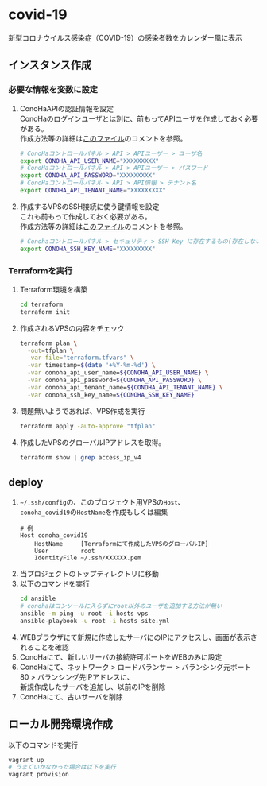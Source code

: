 # covid-19
新型コロナウイルス感染症（COVID-19）の感染者数をカレンダー風に表示

## インスタンス作成
### 必要な情報を変数に設定
1. ConoHaAPIの認証情報を設定  
   ConoHaのログインユーザとは別に、前もってAPIユーザを作成しておく必要がある。  
   作成方法等の詳細は[このファイル](./terraform/variable.tf)のコメントを参照。
   ```bash
   # ConoHaコントロールパネル > API > APIユーザー > ユーザ名
   export CONOHA_API_USER_NAME="XXXXXXXXX"
   # ConoHaコントロールパネル > API > APIユーザー > パスワード
   export CONOHA_API_PASSWORD="XXXXXXXXX"
   # ConoHaコントロールパネル > API > API情報 > テナント名
   export CONOHA_API_TENANT_NAME="XXXXXXXXX"
   ```
1. 作成するVPSのSSH接続に使う鍵情報を設定  
   これも前もって作成しておく必要がある。  
   作成方法等の詳細は[このファイル](./terraform/variable.tf)のコメントを参照。
   ```bash
   # Conohaコントロールパネル > セキュリティ > SSH Key に存在するもの(存在しない場合は作成)
   export CONOHA_SSH_KEY_NAME="XXXXXXXXX"
   ```

### Terraformを実行
1. Terraform環境を構築
   ```bash
   cd terraform
   terraform init
   ```
1. 作成されるVPSの内容をチェック
   ```bash
   terraform plan \
     -out=tfplan \
     -var-file="terraform.tfvars" \
     -var timestamp=$(date '+%Y-%m-%d') \
     -var conoha_api_user_name=${CONOHA_API_USER_NAME} \
     -var conoha_api_password=${CONOHA_API_PASSWORD} \
     -var conoha_api_tenant_name=${CONOHA_API_TENANT_NAME} \
     -var conoha_ssh_key_name=${CONOHA_SSH_KEY_NAME}
   ```
1. 問題無いようであれば、VPS作成を実行
   ```bash
   terraform apply -auto-approve "tfplan"
   ```
1. 作成したVPSのグローバルIPアドレスを取得。  
   ```bash
   terraform show | grep access_ip_v4
   ```

## deploy
1. `~/.ssh/config`の、このプロジェクト用VPSの`Host`、  
   `conoha_covid19`の`HostName`を作成もしくは編集
   ```
   # 例
   Host conoha_covid19
       HostName		[Terraformにて作成したVPSのグローバルIP]
       User			root
       IdentityFile	~/.ssh/XXXXXX.pem
   ```
1. 当プロジェクトのトップディレクトリに移動
1. 以下のコマンドを実行
   ```bash
   cd ansible
   # conohaはコンソールに入らずにroot以外のユーザを追加する方法が無い
   ansible -m ping -u root -i hosts vps
   ansible-playbook -u root -i hosts site.yml
   ```
1. WEBブラウザにて新規に作成したサーバにのIPにアクセスし、画面が表示されることを確認
1. ConoHaにて、新しいサーバの接続許可ポートをWEBのみに設定
1. ConoHaにて、ネットワーク > ロードバランサー > バランシング元ポート80 > バランシング先IPアドレスに、  
   新規作成したサーバを追加し、以前のIPを削除
1. ConoHaにて、古いサーバを削除


## ローカル開発環境作成
以下のコマンドを実行
```bash
vagrant up
# うまくいかなかった場合は以下を実行
vagrant provision
```

